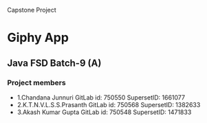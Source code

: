Capstone Project
# Giphy App 

## Java FSD Batch-9 (A) 
### Project members

* 1.Chandana Junnuri           GitLab id: 750550       SupersetID: 1661077
* 2.K.T.N.V.L.S.S.Prasanth     GitLab id: 750568       SupersetID: 1382633
* 3.Akash Kumar Gupta          GitLab id: 750548       SupersetID: 1471833

<!-- end -->